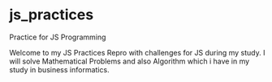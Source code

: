 # js_practices
Practice for JS Programming

Welcome to my JS Practices Repro with challenges for JS during my study.
I will solve Mathematical Problems and also Algorithm which i have in my study in business informatics.


